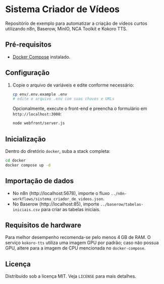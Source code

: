 # Sistema Criador de Vídeos

Repositório de exemplo para automatizar a criação de vídeos curtos utilizando n8n, Baserow, MinIO, NCA Toolkit e Kokoro TTS.

## Pré-requisitos
- [Docker Compose](https://docs.docker.com/compose/) instalado.

## Configuração
1. Copie o arquivo de variáveis e edite conforme necessário:
   ```bash
   cp env/.env.example .env
   # edite o arquivo .env com suas chaves e URLs
   ```
   Opcionalmente, execute o front-end e preencha o formulário em `http://localhost:3000`:
   ```bash
   node webfront/server.js
   ```

## Inicialização
Dentro do diretório `docker`, suba a stack completa:
```bash
cd docker
docker compose up -d
```

## Importação de dados
- No n8n (http://localhost:5678), importe o fluxo `../n8n-workflows/sistema_criador_de_videos.json`.
- No Baserow (http://localhost:85), importe `../baserow/tabelas-iniciais.csv` para criar as tabelas iniciais.

## Requisitos de hardware
Para melhor desempenho recomenda-se pelo menos 4 GB de RAM. O serviço `kokoro-tts` utiliza uma imagem GPU por padrão; caso não possua GPU, altere para a imagem de CPU mencionada no `docker-compose`.

## Licença
Distribuído sob a licença MIT. Veja `LICENSE` para mais detalhes.
